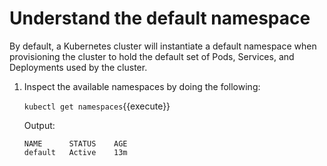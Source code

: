 # Understand the default namespace

By default, a Kubernetes cluster will instantiate a default namespace when provisioning the cluster to hold the default set of Pods, Services, and Deployments used by the cluster.

1. Inspect the available namespaces by doing the following:

    `kubectl get namespaces`{{execute}}

    Output:

    ```
    NAME      STATUS    AGE
    default   Active    13m
    ```